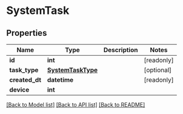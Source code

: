 # SystemTask


## Properties
Name | Type | Description | Notes
------------ | ------------- | ------------- | -------------
**id** | **int** |  | [readonly] 
**task_type** | [**SystemTaskType**](SystemTaskType.md) |  | [optional] 
**created_dt** | **datetime** |  | [readonly] 
**device** | **int** |  | 

[[Back to Model list]](../README.md#documentation-for-models) [[Back to API list]](../README.md#documentation-for-api-endpoints) [[Back to README]](../README.md)


